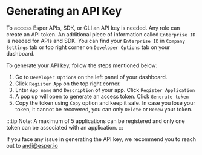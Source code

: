 # Generating an API Key

To access Esper APIs, SDK, or CLI an API key is needed. Any role can create an API token. An additional piece of information called `Enterprise ID` is needed for APIs and SDK. You can find your `Enterprise ID` in `Company Settings` tab or top right corner on `Developer Options` tab on your dashboard.

To generate your API key, follow the steps mentioned below:

1.  Go to `Developer Options` on the left panel of your dashboard.
2.  Click `Register App` on the top right corner.
3.  Enter `App name` and `Description` of your app. Click `Register Application`
4.  A pop up will open to generate an access token. Click `Generate token`
5.  Copy the token using `Copy` option and keep it safe. In case you lose your token, it cannot be recovered, you can only `Delete` or `Renew` your token.

:::tip
Note: A maximum of 5 applications can be registered and only one token can be associated with an application.
:::

If you face any issue in generating the API key, we recommend you to reach out to andi@esper.io
